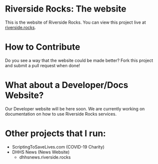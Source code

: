 # Riverside Rocks: The website

This is the website of Riverside Rocks.
You can view this project live at [riverside.rocks](https://riverside.rocks).

# How to Contribute

Do you see a way that the website could be made better? Fork this project and submit a pull request when done!

# What about a Developer/Docs Website?

Our Developer website will be here soon. We are currently working on documentation on how to use Riverside Rocks services.

# Other projects that I run:

- ScriptingToSaveLives.com (COVID-19 Charity)
- DHHS News (News Website)
  - dhhsnews.riverside.rocks